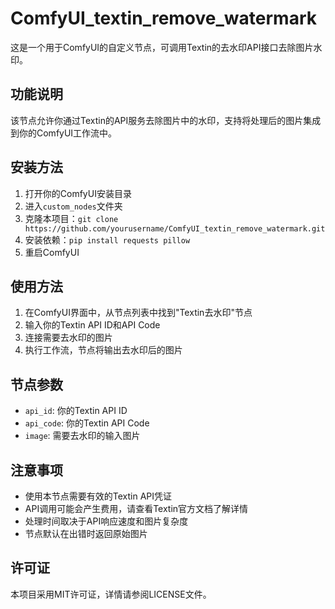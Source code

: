# ComfyUI_textin_remove_watermark

这是一个用于ComfyUI的自定义节点，可调用Textin的去水印API接口去除图片水印。

## 功能说明

该节点允许你通过Textin的API服务去除图片中的水印，支持将处理后的图片集成到你的ComfyUI工作流中。

## 安装方法

1. 打开你的ComfyUI安装目录
2. 进入`custom_nodes`文件夹
3. 克隆本项目：`git clone https://github.com/yourusername/ComfyUI_textin_remove_watermark.git`
4. 安装依赖：`pip install requests pillow`
5. 重启ComfyUI

## 使用方法

1. 在ComfyUI界面中，从节点列表中找到"Textin去水印"节点
2. 输入你的Textin API ID和API Code
3. 连接需要去水印的图片
4. 执行工作流，节点将输出去水印后的图片

## 节点参数

- `api_id`: 你的Textin API ID
- `api_code`: 你的Textin API Code
- `image`: 需要去水印的输入图片

## 注意事项

- 使用本节点需要有效的Textin API凭证
- API调用可能会产生费用，请查看Textin官方文档了解详情
- 处理时间取决于API响应速度和图片复杂度
- 节点默认在出错时返回原始图片

## 许可证

本项目采用MIT许可证，详情请参阅LICENSE文件。
    